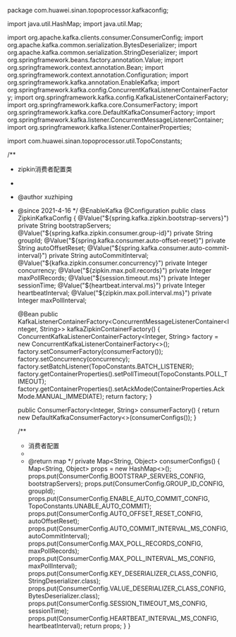 package com.huawei.sinan.topoprocessor.kafkaconfig;

import java.util.HashMap;
import java.util.Map;

import org.apache.kafka.clients.consumer.ConsumerConfig;
import org.apache.kafka.common.serialization.BytesDeserializer;
import org.apache.kafka.common.serialization.StringDeserializer;
import org.springframework.beans.factory.annotation.Value;
import org.springframework.context.annotation.Bean;
import org.springframework.context.annotation.Configuration;
import org.springframework.kafka.annotation.EnableKafka;
import org.springframework.kafka.config.ConcurrentKafkaListenerContainerFactory;
import org.springframework.kafka.config.KafkaListenerContainerFactory;
import org.springframework.kafka.core.ConsumerFactory;
import org.springframework.kafka.core.DefaultKafkaConsumerFactory;
import org.springframework.kafka.listener.ConcurrentMessageListenerContainer;
import org.springframework.kafka.listener.ContainerProperties;

import com.huawei.sinan.topoprocessor.util.TopoConstants;

/**
 * zipkin消费者配置类
 *
 * @author xuzhiping
 * @since 2021-4-16
 */
@EnableKafka
@Configuration
public class ZipkinKafkaConfig {
    @Value("${spring.kafka.zipkin.bootstrap-servers}")
    private String bootstrapServers;
    @Value("${spring.kafka.zipkin.consumer.group-id}")
    private String groupId;
    @Value("${spring.kafka.consumer.auto-offset-reset}")
    private String autoOffsetReset;
    @Value("${spring.kafka.consumer.auto-commit-interval}")
    private String autoCommitInterval;
    @Value("${kafka.zipkin.consumer.concurrency}")
    private Integer concurrency;
    @Value("${zipkin.max.poll.records}")
    private Integer maxPollRecords;
    @Value("${session.timeout.ms}")
    private Integer sessionTime;
    @Value("${heartbeat.interval.ms}")
    private Integer heartbeatInterval;
    @Value("${zipkin.max.poll.interval.ms}")
    private Integer maxPollInterval;

    @Bean
    public KafkaListenerContainerFactory<ConcurrentMessageListenerContainer<Integer, String>> kafkaZipkinContainerFactory() {
        ConcurrentKafkaListenerContainerFactory<Integer, String> factory = new ConcurrentKafkaListenerContainerFactory<>();
        factory.setConsumerFactory(consumerFactory());
        factory.setConcurrency(concurrency);
        factory.setBatchListener(TopoConstants.BATCH_LISTENER);
        factory.getContainerProperties().setPollTimeout(TopoConstants.POLL_TIMEOUT);
        factory.getContainerProperties().setAckMode(ContainerProperties.AckMode.MANUAL_IMMEDIATE);
        return factory;
    }


    public ConsumerFactory<Integer, String> consumerFactory() {
        return new DefaultKafkaConsumerFactory<>(consumerConfigs());
    }

    /**
     * 消费者配置
     *
     * @return map
     */
    private Map<String, Object> consumerConfigs() {
        Map<String, Object> props = new HashMap<>();
        props.put(ConsumerConfig.BOOTSTRAP_SERVERS_CONFIG, bootstrapServers);
        props.put(ConsumerConfig.GROUP_ID_CONFIG, groupId);
        props.put(ConsumerConfig.ENABLE_AUTO_COMMIT_CONFIG, TopoConstants.UNABLE_AUTO_COMMIT);
        props.put(ConsumerConfig.AUTO_OFFSET_RESET_CONFIG, autoOffsetReset);
        props.put(ConsumerConfig.AUTO_COMMIT_INTERVAL_MS_CONFIG, autoCommitInterval);
        props.put(ConsumerConfig.MAX_POLL_RECORDS_CONFIG, maxPollRecords);
        props.put(ConsumerConfig.MAX_POLL_INTERVAL_MS_CONFIG, maxPollInterval);
        props.put(ConsumerConfig.KEY_DESERIALIZER_CLASS_CONFIG, StringDeserializer.class);
        props.put(ConsumerConfig.VALUE_DESERIALIZER_CLASS_CONFIG, BytesDeserializer.class);
        props.put(ConsumerConfig.SESSION_TIMEOUT_MS_CONFIG, sessionTime);
        props.put(ConsumerConfig.HEARTBEAT_INTERVAL_MS_CONFIG, heartbeatInterval);
        return props;
    }
}
